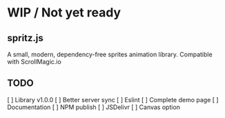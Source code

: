 # WIP / Not yet ready

## spritz.js
A small, modern, dependency-free sprites animation library. Compatible with ScrollMagic.io

## TODO
[ ] Library v1.0.0
[ ] Better server sync
[ ] Eslint
[ ] Complete demo page
[ ] Documentation
[ ] NPM publish
[ ] JSDelivr
[ ] Canvas option
